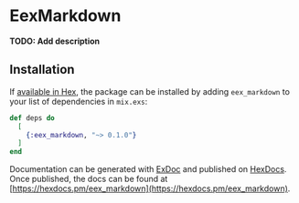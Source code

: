 # EexMarkdown

**TODO: Add description**

## Installation

If [available in Hex](https://hex.pm/docs/publish), the package can be installed
by adding `eex_markdown` to your list of dependencies in `mix.exs`:

```elixir
def deps do
  [
    {:eex_markdown, "~> 0.1.0"}
  ]
end
```

Documentation can be generated with [ExDoc](https://github.com/elixir-lang/ex_doc)
and published on [HexDocs](https://hexdocs.pm). Once published, the docs can
be found at [https://hexdocs.pm/eex_markdown](https://hexdocs.pm/eex_markdown).


